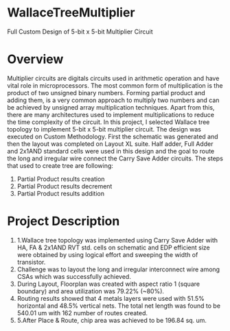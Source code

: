 # WallaceTreeMultiplier
Full Custom Design of 5-bit x 5-bit Multiplier Circuit

# Overview
Multiplier circuits are digitals circuits used in arithmetic operation and have vital role in microprocessors. The most common form of multiplication is the product of two unsigned binary numbers. Forming partial product and adding them, is a very common approach to multiply two numbers and can be achieved by unsigned array multiplication techniques.
Apart from this, there are many architectures used to implement multiplications to reduce the time complexity of the circuit.
In this project, I selected Wallace tree topology to implement 5-bit x 5-bit multiplier circuit. The design was executed on Custom Methodology. First the schematic was generated and then the layout was completed on Layout XL suite. Half adder, Full Adder and 2x1AND standard cells were used in this design and the goal to route the long and irregular wire connect the Carry Save Adder circuits.
The steps that used to create tree are following:
1.	Partial Product results creation 
2.	Partial Product results decrement 
3.	Partial Product results addition 

# Project Description 
1.	1.Wallace tree topology was implemented using Carry Save Adder with HA, FA & 2x1AND RVT std. cells on schematic and EDP efficient size were obtained by using logical effort and sweeping the width of transistor.
2.	Challenge was to layout the long and irregular interconnect wire among CSAs which was successfully achieved.
3.	During Layout, Floorplan was created with aspect ratio 1 (square boundary) and area utilization was 79.22% (~80%).
4.	Routing results showed that 4 metals layers were used with 51.5% horizontal and 48.5% vertical nets. The total net length was     found to be 540.01 um with 162 number of routes created.
5.	5.After Place & Route, chip area was achieved to be 196.84 sq. um.
